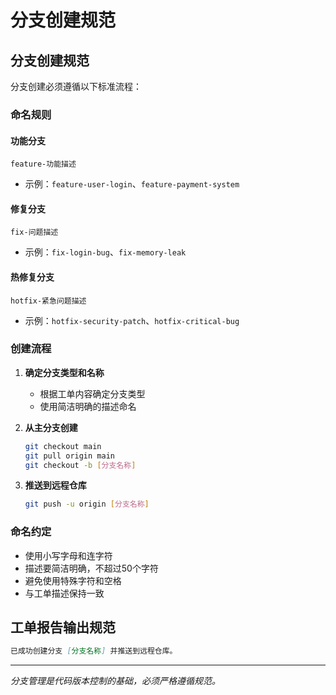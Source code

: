 # 分支创建规范

## 分支创建规范
分支创建必须遵循以下标准流程：

### 命名规则
#### 功能分支
```
feature-功能描述
```
- 示例：`feature-user-login`、`feature-payment-system`

#### 修复分支
```
fix-问题描述
```
- 示例：`fix-login-bug`、`fix-memory-leak`

#### 热修复分支
```
hotfix-紧急问题描述
```
- 示例：`hotfix-security-patch`、`hotfix-critical-bug`

### 创建流程
1. **确定分支类型和名称**
   - 根据工单内容确定分支类型
   - 使用简洁明确的描述命名

2. **从主分支创建**
   ```bash
   git checkout main
   git pull origin main
   git checkout -b [分支名称]
   ```

3. **推送到远程仓库**
   ```bash
   git push -u origin [分支名称]
   ```

### 命名约定
- 使用小写字母和连字符
- 描述要简洁明确，不超过50个字符
- 避免使用特殊字符和空格
- 与工单描述保持一致

## 工单报告输出规范

```markdown
已成功创建分支 [分支名称] 并推送到远程仓库。
```

---

*分支管理是代码版本控制的基础，必须严格遵循规范。* 